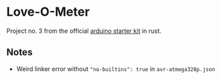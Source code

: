 # Love-O-Meter

Project no. 3 from the official [arduino starter kit](https://store.arduino.cc/products/arduino-starter-kit-multi-language) in rust.

## Notes

- Weird linker error without `"no-builtins": true` in `avr-atmega328p.json`